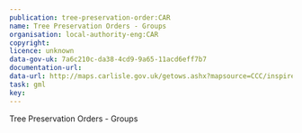 ```yaml
---
publication: tree-preservation-order:CAR
name: Tree Preservation Orders - Groups
organisation: local-authority-eng:CAR
copyright: 
licence: unknown
data-gov-uk: 7a6c210c-da38-4cd9-9a65-11acd6eff7b7
documentation-url: 
data-url: http://maps.carlisle.gov.uk/getows.ashx?mapsource=CCC/inspire&TypeName=tpogroups&version=1.1.0&request=GetFeature&service=WFS&outputFormat=GML2
task: gml
key: 
---
```


Tree Preservation Orders - Groups
